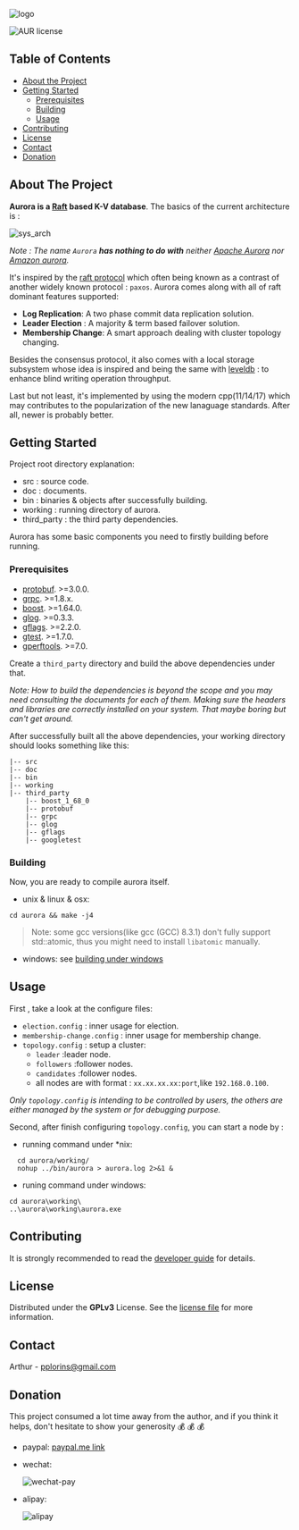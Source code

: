 
![logo](doc/images/logo/transparent-black-v2.png)

<!-- PROJECT SHIELDS -->
![AUR license](https://img.shields.io/aur/license/aurora.svg)

<!-- TABLE OF CONTENTS -->
## Table of Contents

* [About the Project](#about-the-project)
* [Getting Started](#getting-started)
  * [Prerequisites](#prerequisites)
  * [Building](#building)
  * [Usage](#usage)
* [Contributing](#contributing)
* [License](#license)
* [Contact](#contact)
* [Donation](#donation)

<!-- ABOUT THE PROJECT -->
## About The Project

**Aurora is a [Raft](https://raft.github.io) based K-V database**. The basics of the current architecture is :

![sys_arch](doc/images/system_architecture.png)

*Note : The name `Aurora` **has nothing to do with** neither [Apache Aurora](http://aurora.apache.org/) nor [Amazon aurora](https://aws.amazon.com/rds/aurora/).*

It's inspired by the  [raft protocol](https://raft.github.io) which often being known as a contrast of another widely known protocol : `paxos`. Aurora comes along with all of raft dominant features supported:
* **Log Replication**: A two phase commit data replication solution.
* **Leader Election** : A majority & term based failover solution.
* **Membership Change**: A smart approach dealing with cluster topology changing.

Besides the consensus protocol, it also comes with a local storage subsystem whose idea is inspired and being the same with [leveldb](https://github.com/google/leveldb) : to enhance blind writing operation throughput.

Last but not least, it's implemented by using the modern cpp(11/14/17) which may contributes to the popularization of the new lanaguage standards. After all, newer is probably better.

<!-- GETTING STARTED -->
## Getting Started

Project root directory explanation:
* src : source code.
* doc : documents.
* bin : binaries & objects after successfully building.
* working : running directory of aurora.
* third_party : the third party dependencies.

Aurora has some basic components you need to firstly building before running.

### Prerequisites

* [protobuf](https://github.com/protocolbuffers/protobuf). >=3.0.0.
* [grpc](https://github.com/grpc/grpc). >=1.8.x.
* [boost](https://www.boost.org/). >=1.64.0.
* [glog](https://github.com/google/glog). >=0.3.3.
* [gflags](https://github.com/gflags/gflags). >=2.2.0.
* [gtest](https://github.com/google/googletest). >=1.7.0.
* [gperftools](https://github.com/gperftools/gperftools). >=7.0.

Create a `third_party` directory and build the above dependencies under that.

*Note: How to build the dependencies is beyond the scope and you may need consulting the documents for each of them. Making sure the headers and libraries are correctly installed on your system. That maybe boring but can't get around.*

After successfully built all the above dependencies, your working directory should looks something like this:
```
|-- src
|-- doc
|-- bin
|-- working
|-- third_party
    |-- boost_1_68_0
    |-- protobuf
    |-- grpc
    |-- glog
    |-- gflags
    |-- googletest
```

### Building
Now, you are ready to compile aurora itself.

* unix & linux & osx:
```console
cd aurora && make -j4
```

> Note: some gcc versions(like gcc (GCC) 8.3.1) don't fully support std::atomic, thus you might need to install `libatomic` manually.

* windows:
see [building under windows](doc/windows.md)

<!-- USAGE EXAMPLES -->
## Usage

First , take a look at the configure files:
* `election.config` : inner usage for election.
* `membership-change.config` : inner usage for membership change.
* `topology.config` :  setup a cluster:
  * `leader` :leader node.
  * `followers` :follower nodes.
  * `candidates` :follower nodes.
  *  all nodes are with format : `xx.xx.xx.xx:port`,like `192.168.0.100`.

*Only `topology.config` is intending to be controlled by users, the others are either managed by the system or for debugging purpose.*

Second, after finish configuring `topology.config`, you can start a node by :
* running command under *nix:

```console
  cd aurora/working/
  nohup ../bin/aurora > aurora.log 2>&1 &
```

* runing command under windows:

```console
cd aurora\working\
..\aurora\working\aurora.exe
```



<!-- CONTRIBUTING -->
## Contributing
It is strongly recommended to read the [developer guide](doc/developer_guide.md) for details.

<!-- LICENSE -->
## License
Distributed under the **GPLv3** License. See the [license file](LICENSE) for more information.

<!-- CONTACT -->
## Contact
Arthur - pplorins@gmail.com


## Donation
This project consumed a lot time away from the author, and if you think it helps, don't hesitate to show your generosity :moneybag: :moneybag: :moneybag:

* paypal: [paypal.me link](paypal.me/arthurCoo)
* wechat:

   ![wechat-pay](doc/images/pay_wechat.png)
   
* alipay:

  ![alipay](doc/images/pay_alipay.png)


